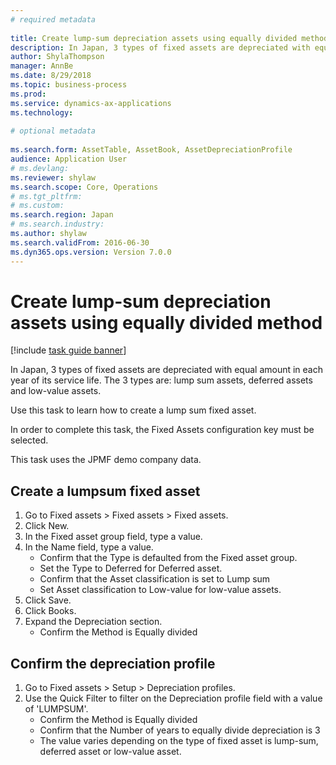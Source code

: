 ```yaml
--- 
# required metadata 
 
title: Create lump-sum depreciation assets using equally divided method
description: In Japan, 3 types of fixed assets are depreciated with equal amount in each year of its service life. 
author: ShylaThompson
manager: AnnBe 
ms.date: 8/29/2018
ms.topic: business-process 
ms.prod:  
ms.service: dynamics-ax-applications 
ms.technology:  
 
# optional metadata 
 
ms.search.form: AssetTable, AssetBook, AssetDepreciationProfile   
audience: Application User 
# ms.devlang:  
ms.reviewer: shylaw
ms.search.scope: Core, Operations 
# ms.tgt_pltfrm:  
# ms.custom:  
ms.search.region: Japan
# ms.search.industry: 
ms.author: shylaw
ms.search.validFrom: 2016-06-30 
ms.dyn365.ops.version: Version 7.0.0 
---
```

# Create lump-sum depreciation assets using equally divided method

[!include [task guide banner](../../includes/task-guide-banner.md)]

In Japan, 3 types of fixed assets are depreciated with equal amount in each year of its service life. The 3 types are: lump sum assets, deferred assets and low-value assets. 



Use this task to learn how to create a lump sum fixed asset.



In order to complete this task, the Fixed Assets configuration key must be selected.



This task uses the JPMF demo company data.


## Create a lumpsum fixed asset
1. Go to Fixed assets > Fixed assets > Fixed assets.
2. Click New.
3. In the Fixed asset group field, type a value.
4. In the Name field, type a value.
    * Confirm that the Type is defaulted from the Fixed asset group.   
    * Set the Type to Deferred for Deferred asset.  
    * Confirm that the Asset classification is set to Lump sum  
    * Set Asset classification to Low-value for low-value assets.  
5. Click Save.
6. Click Books.
7. Expand the Depreciation section.
    * Confirm the Method is Equally divided  

## Confirm the depreciation profile
1. Go to Fixed assets > Setup > Depreciation profiles.
2. Use the Quick Filter to filter on the Depreciation profile field with a value of 'LUMPSUM'.
    * Confirm the Method is Equally divided  
    * Confirm that the Number of years to equally divide depreciation is 3  
    * The value varies depending on the type of fixed asset is lump-sum, deferred asset or low-value asset.  

